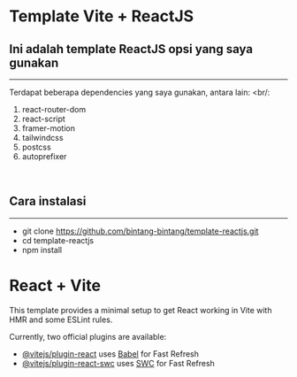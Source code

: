 # Template Vite + ReactJS
## Ini adalah template ReactJS opsi yang saya gunakan
---
Terdapat beberapa dependencies yang saya gunakan, antara lain: <br/:
1. react-router-dom
2. react-script
3. framer-motion
4. tailwindcss
5. postcss
6. autoprefixer
<br/>

## Cara instalasi
---
* git clone https://github.com/bintang-bintang/template-reactjs.git
* cd template-reactjs
* npm install


# React + Vite

This template provides a minimal setup to get React working in Vite with HMR and some ESLint rules.

Currently, two official plugins are available:

- [@vitejs/plugin-react](https://github.com/vitejs/vite-plugin-react/blob/main/packages/plugin-react/README.md) uses [Babel](https://babeljs.io/) for Fast Refresh
- [@vitejs/plugin-react-swc](https://github.com/vitejs/vite-plugin-react-swc) uses [SWC](https://swc.rs/) for Fast Refresh
